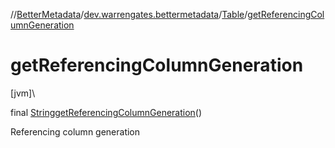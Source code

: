 //[BetterMetadata](../../../index.md)/[dev.warrengates.bettermetadata](../index.md)/[Table](index.md)/[getReferencingColumnGeneration](get-referencing-column-generation.md)

# getReferencingColumnGeneration

[jvm]\

final [String](https://docs.oracle.com/javase/8/docs/api/java/lang/String.html)[getReferencingColumnGeneration](get-referencing-column-generation.md)()

Referencing column generation
